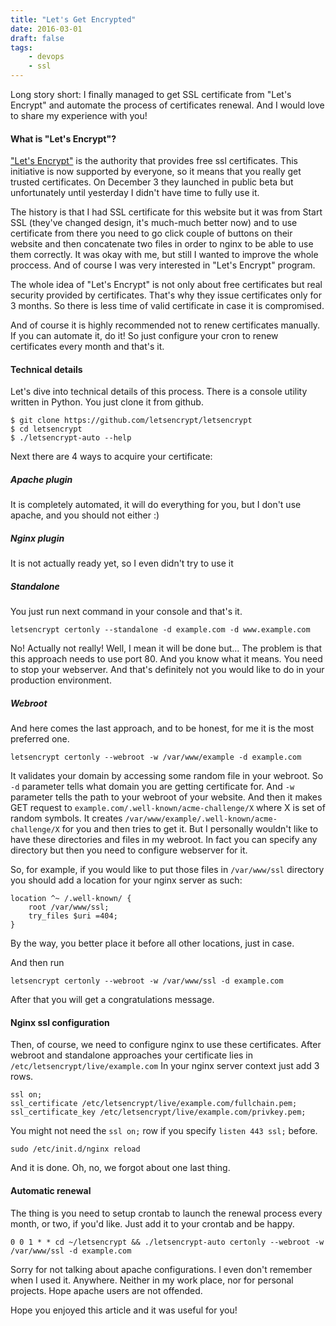 ```yaml
---
title: "Let's Get Encrypted"
date: 2016-03-01
draft: false
tags:
    - devops
    - ssl
---
```


Long story short: I finally managed to get SSL certificate from "Let's Encrypt" and automate the process of certificates renewal.
And I would love to share my experience with you!

#### What is "Let's Encrypt"?

["Let's Encrypt"][letsencrypt] is the authority that provides free ssl certificates. This initiative is now supported by everyone,
so it means that you really get trusted certificates.
On December 3 they launched in public beta but unfortunately until yesterday I didn't have time to fully use it.

The history is that I had SSL certificate for this website but it was from Start SSL (they've changed design,
it's much-much better now) and to use certificate from there you need to go click couple of buttons on their website
and then concatenate two files in order to nginx to be able to use them correctly.
It was okay with me, but still I wanted to improve the whole proccess. And of course I was very interested in "Let's Encrypt" program.

The whole idea of "Let's Encrypt" is not only about free certificates but real security provided by certificates.
That's why they issue certificates only for 3 months. So there is less time of valid certificate in case it is compromised.

And of course it is highly recommended not to renew certificates manually. If you can automate it, do it!
So just configure your cron to renew certificates every month and that's it.

#### Technical details

Let's dive into technical details of this process. There is a console utility written in Python. You just clone it from github.

```
$ git clone https://github.com/letsencrypt/letsencrypt
$ cd letsencrypt
$ ./letsencrypt-auto --help
```

Next there are 4 ways to acquire your certificate:

##### Apache plugin
It is completely automated, it will do everything for you, but I don't use apache, and you should not either :)

##### Nginx plugin
It is not actually ready yet, so I even didn't try to use it

##### Standalone
You just run next command in your console and that's it.
```
letsencrypt certonly --standalone -d example.com -d www.example.com
```

No! Actually not really! Well, I mean it will be done but... The problem is that this approach needs to use port 80.
And you know what it means. You need to stop your webserver. And that's definitely not you would like to do
in your production environment.

##### Webroot
And here comes the last approach, and to be honest, for me it is the most preferred one.

```
letsencrypt certonly --webroot -w /var/www/example -d example.com
```

It validates your domain by accessing some random file in your webroot.
So ```-d``` parameter tells what domain you are getting certificate for.
And ```-w``` parameter tells the path to your webroot of your website.
And then it makes GET request to ```example.com/.well-known/acme-challenge/X``` where X is set of random symbols.
It creates ```/var/www/example/.well-known/acme-challenge/X``` for you and then tries to get it.
But I personally wouldn't like to have these directories and files in my webroot.
In fact you can specify any directory but then you need to configure webserver for it.

So, for example, if you would like to put those files in ```/var/www/ssl``` directory you should add a location
for your nginx server as such:

```
location ^~ /.well-known/ {
    root /var/www/ssl;
    try_files $uri =404;
}
```

By the way, you better place it before all other locations, just in case.

And then run

```
letsencrypt certonly --webroot -w /var/www/ssl -d example.com
```

After that you will get a congratulations message.

#### Nginx ssl configuration
Then, of course, we need to configure nginx to use these certificates.
After webroot and standalone approaches your certificate lies in ```/etc/letsencrypt/live/example.com```
In your nginx server context just add 3 rows.

```
ssl on;
ssl_certificate /etc/letsencrypt/live/example.com/fullchain.pem;
ssl_certificate_key /etc/letsencrypt/live/example.com/privkey.pem;
```

You might not need the ```ssl on;``` row if you specify ```listen 443 ssl;``` before.

```
sudo /etc/init.d/nginx reload
```

And it is done. Oh, no, we forgot about one last thing.

#### Automatic renewal
The thing is you need to setup crontab to launch the renewal process every month, or two, if you'd like.
Just add it to your crontab and be happy.

```
0 0 1 * * cd ~/letsencrypt && ./letsencrypt-auto certonly --webroot -w /var/www/ssl -d example.com
```

Sorry for not talking about apache configurations. I even don't remember when I used it. Anywhere.
Neither in my work place, nor for personal projects. Hope apache users are not offended.

Hope you enjoyed this article and it was useful for you!

[letsencrypt]: https://letsencrypt.org/
